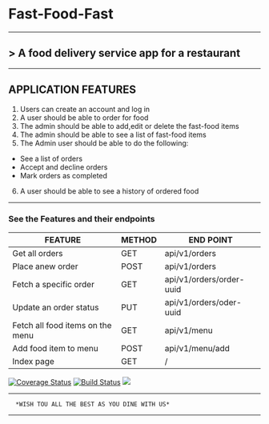 # **Fast-Food-Fast**
___
## > A food delivery service app for a restaurant

___

## APPLICATION  FEATURES
1. Users can create an account and log in
2. A user should be able to order for food
3. The admin should be able to add,edit or delete the fast-food items
4. The admin should be able to see a list of fast-food items
5. The Admin user should be able to do the following:
  + See a list of orders
  + Accept and decline orders
  + Mark orders as completed
6. A user should be able to see a history of ordered food

___
### See the  Features and their endpoints

| FEATURE | METHOD | END POINT|
| --- | --- |--- |
| Get all orders | GET | api/v1/orders|
| Place anew order | POST | api/v1/orders|
| Fetch a specific order | GET| api/v1/orders/order-uuid|
| Update an order status | PUT | api/v1/orders/oder-uuid|
| Fetch all food items on the menu| GET | api/v1/menu|
| Add food item to menu | POST| api/v1/menu/add|
| Index page | GET | /|


[![Coverage Status](https://coveralls.io/repos/github/mozzy22/Fast-Food-Fast-API/badge.svg?branch=develop)](https://coveralls.io/github/mozzy22/Fast-Food-Fast-API?branch=develop)
[![Build Status](https://travis-ci.org/mozzy22/Fast-Food-Fast-API.svg?branch=develop)](https://travis-ci.org/mozzy22/Fast-Food-Fast-API)
<a href="https://codeclimate.com/github/mozzy22/Fast-Food-Fast-API/maintainability"><img src="https://api.codeclimate.com/v1/badges/d21a9263c5c24aac6035/maintainability" /></a>

___
      *WISH TOU ALL THE BEST AS YOU DINE WITH US*
___